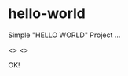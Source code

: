 # hello-world
Simple "HELLO WORLD" Project ...

<<Jxgcdhg hchvdfh vffghvxty jgtuh>>
<<Bvfgcfhhfhvvb hyfjvg ggfhcdeyuoywwfv>>

OK!

